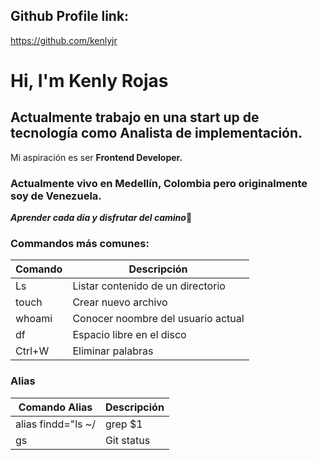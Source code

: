 ## Github Profile link:

https://github.com/kenlyjr

# Hi, I'm Kenly Rojas
## Actualmente trabajo en una start up de tecnología como Analista de implementación.
Mi aspiración es ser **Frontend Developer.**

### Actualmente vivo en Medellín, Colombia pero originalmente soy de Venezuela.

***Aprender cada día y disfrutar del camino***🚀

### Commandos más comunes:

|Comando                 | Descripción              |
|------------------------|--------------------------|
| Ls        | Listar contenido de un directorio     | 
| touch     | Crear nuevo archivo                   | 
| whoami    | Conocer noombre del usuario actual    | 
| df        | Espacio libre en el disco             | 
| Ctrl+W    | Eliminar palabras                     | 

### Alias

|Comando   Alias         | Descripción              |
|------------------------|--------------------------|
| alias findd="ls ~/ | grep $1     | filtrar carpetas de usuarios da una palabra | 
| gs                 |  Git status                                               | 
